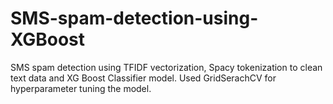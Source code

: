 # SMS-spam-detection-using-XGBoost
SMS spam detection using TFIDF vectorization, Spacy tokenization to clean text data and XG Boost Classifier model.
Used GridSerachCV for hyperparameter tuning the model.

